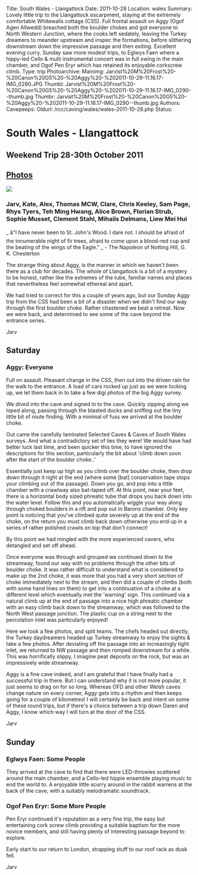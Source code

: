 Title: South Wales - Llangattock
Date: 2011-10-28
Location: wales
Summary: Lovely little trip to the Llangattock escarpment, staying at the extremely comfortable Whitewalls cottage (CSS). Full frontal assault on Aggy (Ogof Agen Allwedd) breached both the boulder chokes and got everyone to North Western Junction, where the cooks left sedately, leaving the Turkey dreamers to meander upstream and inspec the formations, before slithering downstream down the impressive passage and then exiting. Excellent evening curry. Sunday saw more modest trips, to Eglwys Faen where a hippy-led Cello & multi instrumental concert was in full swing in the main chamber, and Ogof Pen Eryr which has retained its enjoyable corkscrew climb. 
Type: trip
Photoarchive:
Mainimg: Jarvist%20M%20Frost%20-%20Canon%20G5%20-%20Aggy%20-%202011-10-29-11.16.17-IMG_0290.JPG
Thumbl: Jarvist%20M%20Frost%20-%20Canon%20G5%20-%20Aggy%20-%202011-10-29-11.16.17-IMG_0290--thumb.jpg
Thumbr: Jarvist%20M%20Frost%20-%20Canon%20G5%20-%20Aggy%20-%202011-10-29-11.16.17-IMG_0290--thumb.jpg
Authors: 
Cavepeeps:
Oldurl: /rcc/caving/wales/wales-2011-10-28.php
Status:

#  South Wales - Llangattock 

##  Weekend Trip 28-30th October 2011 

##  [ Photos ](/caving/photo_archive/trips/2011-10-28%20-%20wales/)

[ ![](http://www.union.ic.ac.uk/rcc/caving/photo_archive/trips/2011-10-28%20-%20wales/Jarvist%20M%20Frost%20-%20Canon%20G5%20-%20Aggy%20-%202011-10-29-11.16.17-IMG_0290.JPG) ](/caving/photo_archive/trips/2011-10-28%20-%20wales/)

###  Jarv, Kate, Alex, Thomas MCW, Clare, Chris Keeley, Sam Page, Rhys Tyers, Teh Ming Hwang, Alice Brown, Florian Strub, Sophie Musset, Clement Stahl, Mihails Delmans, Liew Mei Hui 

_ â"I have never been to St. John's Wood. I dare not. I should be afraid of the innumerable night of fir trees, afraid to come upon a blood-red cup and the beating of the wings of the Eagle." _ \- The Napoleon of Notting Hill, G. K. Chesterton 

The strange thing about Aggy, is the manner in which we haven't been there as a club for decades. The whole of Llangattock is a bit of a mystery to be honest, rather like the extremes of the tube, familiar names and places that nevertheless feel somewhat ethereal and apart. 

We had tried to correct for this a couple of years ago, but our Sunday Aggy trip from the CSS had been a bit of a disaster when we didn't find our way through the first boulder choke. Rather chastened we beat a retreat. Now we were back, and determined to see some of the cave beyond the entrance series. 

Jarv 

##  Saturday 

###  Aggy: Everyone 

Full on assault. Pleasant change in the CSS, then out into the driven rain for the walk to the entrance. A load of cars rocked up just as we were locking up, we let them back in to take a few digi photos of the big Aggy survey. 

We dived into the cave and signed in to the cave. Quickly zipping along we loped along, passing through the blasted ducks and sniffing out the tiny little bit of route finding. With a minimal of fuss we arrived at the boulder choke. 

Out came the carefully laminated Selected Caves &amp; Caves of South Wales surveys. And what a contradictory set of lies they were! We would have had better luck last time, and been quicker this time, to have ignored the descriptions for this section, particularly the bit about 'climb down soon after the start of the boulder choke..' 

Essentially just keep up high as you climb over the boulder choke, then drop down through it right at the end (where some [bat] conservation tape stops your climbing out of the passage). Down you go, and pop into a little chamber with a crawlway also bat-taped off. At this point, near your feet, there is a horizontal body sized phreatic tube that drops you back down into the water level. Follow this and you automatically wiggle your way along through choked boulders in a rift and pop out in Barons chamber. Only key point is noticing that you've climbed quite severely up at the end of the choke, on the return you must climb back down otherwise you end up in a series of rather polished crawls on top that don't connect! 

By this point we had mingled with the more experienced cavers, who detangled and set off ahead. 

Once everyone was through and grouped we continued down to the streamway, found our way with no problems through the other bits of boulder choke. It was rather difficult to understand what is considered to make up the 2nd choke, it was more that you had a very short section of choke immediately next to the stream, and then did a couple of climbs (both with some hand lines on them) to get into a continuation of a choke at a different level which eventually met the 'warning' sign. This continued via a natural climb up at the end of passage into a nice high phreatic chamber with an easy climb back down to the streamway, which was followed to the North West passage junction. The plastic cup on a string next to the percolation inlet was particularly enjoyed! 

Here we took a few photos, and split teams. The chefs headed out directly, the Turkey daydreamers headed up Turkey streamway to enjoy the sights &amp; take a few photos. After deviating off the passage into an increasingly tight inlet, we returned to NW passage and then romped downstream for a while. This was horrifically slippy, I imagine peat deposits on the rock, but was an impressively wide streamway. 

Aggy is a fine cave indeed, and I am grateful that I have finally had a successful trip in there. But I can understand why it is not more popular, it just seems to drag on for so long. Whereas OFD and other Welsh caves change nature on every corner, Aggy gets into a rhythm and then keeps going for a couple of kilometres! I will certainly be back and intent on some of these round trips, but if there's a choice between a trip down Daren and Aggy, I know which way I will turn at the door of the CSS. 

Jarv 

##  Sunday 

###  Eglwys Faen: Some People 

They arrived at the cave to find that there were LED-throwies scattered around the main chamber, and a Cello-led hippie ensemble playing music to end the world to. A enjoyable little scurry around in the rabbit warrens at the back of the cave, with a suitably melodramatic soundtrack. 

###  Ogof Pen Eryr: Some More People 

Pen Eryr continued it's reputation as a very fine trip, the easy but entertaining cork screw climb providing a suitable baptism for the more novice members, and still having plenty of interesting passage beyond to explore. 

Early start to our return to London, strapping stuff to our roof rack as dusk fell. 

Jarv 
